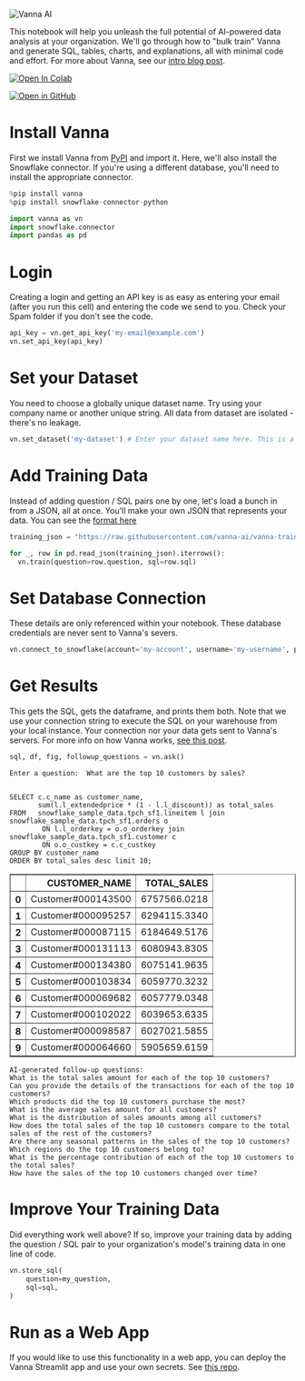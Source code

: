 ![Vanna AI](https://img.vanna.ai/vanna-full.svg)

This notebook will help you unleash the full potential of AI-powered data analysis at your organization. We'll go through how to "bulk train" Vanna and generate SQL, tables, charts, and explanations, all with minimal code and effort. For more about Vanna, see our [intro blog post](https://medium.com/vanna-ai/intro-to-vanna-a-python-based-ai-sql-co-pilot-218c25b19c6a).

[![Open In Colab](https://colab.research.google.com/assets/colab-badge.svg)](https://colab.research.google.com/github/vanna-ai/vanna-py/blob/main/notebooks/vn-full.ipynb)

[![Open in GitHub](https://img.vanna.ai/github.svg)](https://github.com/vanna-ai/vanna-py/blob/main/notebooks/vn-full.ipynb)

# Install Vanna
First we install Vanna from [PyPI](https://pypi.org/project/vanna/) and import it.
Here, we'll also install the Snowflake connector. If you're using a different database, you'll need to install the appropriate connector.


```python
%pip install vanna
%pip install snowflake-connector-python
```


```python
import vanna as vn
import snowflake.connector
import pandas as pd
```

# Login
Creating a login and getting an API key is as easy as entering your email (after you run this cell) and entering the code we send to you. Check your Spam folder if you don't see the code.


```python
api_key = vn.get_api_key('my-email@example.com')
vn.set_api_key(api_key)
```

# Set your Dataset
You need to choose a globally unique dataset name. Try using your company name or another unique string. All data from dataset are isolated - there's no leakage.


```python
vn.set_dataset('my-dataset') # Enter your dataset name here. This is a globally unique identifier for your dataset.
```

# Add Training Data
Instead of adding question / SQL pairs one by one, let's load a bunch in from a JSON, all at once. You'll make your own JSON that represents your data. You can see the [format here](https://github.com/vanna-ai/vanna-training-queries/blob/main/tpc-h/questions.json)


```python
training_json = "https://raw.githubusercontent.com/vanna-ai/vanna-training-queries/main/tpc-h/questions.json" #@param {type:"string"}

for _, row in pd.read_json(training_json).iterrows():
  vn.train(question=row.question, sql=row.sql)
```

# Set Database Connection
These details are only referenced within your notebook. These database credentials are never sent to Vanna's severs.


```python
vn.connect_to_snowflake(account='my-account', username='my-username', password='my-password', database='my-database')
```

# Get Results
This gets the SQL, gets the dataframe, and prints them both. Note that we use your connection string to execute the SQL on your warehouse from your local instance. Your connection nor your data gets sent to Vanna's servers. For more info on how Vanna works, [see this post](https://medium.com/vanna-ai/how-vanna-works-how-to-train-it-data-security-8d8f2008042).


```python
sql, df, fig, followup_questions = vn.ask()
```

    Enter a question:  What are the top 10 customers by sales?


    SELECT c.c_name as customer_name,
           sum(l.l_extendedprice * (1 - l.l_discount)) as total_sales
    FROM   snowflake_sample_data.tpch_sf1.lineitem l join snowflake_sample_data.tpch_sf1.orders o
            ON l.l_orderkey = o.o_orderkey join snowflake_sample_data.tpch_sf1.customer c
            ON o.o_custkey = c.c_custkey
    GROUP BY customer_name
    ORDER BY total_sales desc limit 10;



<div>
<style scoped>
    .dataframe tbody tr th:only-of-type {
        vertical-align: middle;
    }

    .dataframe tbody tr th {
        vertical-align: top;
    }

    .dataframe thead th {
        text-align: right;
    }
</style>
<table border="1" class="dataframe">
  <thead>
    <tr style="text-align: right;">
      <th></th>
      <th>CUSTOMER_NAME</th>
      <th>TOTAL_SALES</th>
    </tr>
  </thead>
  <tbody>
    <tr>
      <th>0</th>
      <td>Customer#000143500</td>
      <td>6757566.0218</td>
    </tr>
    <tr>
      <th>1</th>
      <td>Customer#000095257</td>
      <td>6294115.3340</td>
    </tr>
    <tr>
      <th>2</th>
      <td>Customer#000087115</td>
      <td>6184649.5176</td>
    </tr>
    <tr>
      <th>3</th>
      <td>Customer#000131113</td>
      <td>6080943.8305</td>
    </tr>
    <tr>
      <th>4</th>
      <td>Customer#000134380</td>
      <td>6075141.9635</td>
    </tr>
    <tr>
      <th>5</th>
      <td>Customer#000103834</td>
      <td>6059770.3232</td>
    </tr>
    <tr>
      <th>6</th>
      <td>Customer#000069682</td>
      <td>6057779.0348</td>
    </tr>
    <tr>
      <th>7</th>
      <td>Customer#000102022</td>
      <td>6039653.6335</td>
    </tr>
    <tr>
      <th>8</th>
      <td>Customer#000098587</td>
      <td>6027021.5855</td>
    </tr>
    <tr>
      <th>9</th>
      <td>Customer#000064660</td>
      <td>5905659.6159</td>
    </tr>
  </tbody>
</table>
</div>

    AI-generated follow-up questions:
    What is the total sales amount for each of the top 10 customers?
    Can you provide the details of the transactions for each of the top 10 customers?
    Which products did the top 10 customers purchase the most?
    What is the average sales amount for all customers?
    What is the distribution of sales amounts among all customers?
    How does the total sales of the top 10 customers compare to the total sales of the rest of the customers?
    Are there any seasonal patterns in the sales of the top 10 customers?
    Which regions do the top 10 customers belong to?
    What is the percentage contribution of each of the top 10 customers to the total sales?
    How have the sales of the top 10 customers changed over time?


# Improve Your Training Data
Did everything work well above? If so, improve your training data by adding the question / SQL pair to your organization's model's training data in one line of code.


```python
vn.store_sql(
    question=my_question,
    sql=sql,
)
```

# Run as a Web App
If you would like to use this functionality in a web app, you can deploy the Vanna Streamlit app and use your own secrets. See [this repo](https://github.com/vanna-ai/vanna-streamlit).
